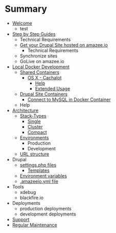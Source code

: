 # Summary

* [Welcome](README.md)
   * test
* [Step by Step Guides](step_by_step_guides/step_by_step_guides.md)
   * Technical Requirements
   * [Get your Drupal Site hosted on amazee.io](step_by_step_guides/get_your_drupal_site_hosted_on_amazeeio.md)
       * Technical Requirements
   * Synchronize sites
   * GoLive on amazee.io
* [Local Docker Development](local_docker_development/local_docker_development.md)
   * [Shared Containers](local_docker_development/shared_containers.md)
       * [OS X - Cachalot](local_docker_development/os_x_cachalot.md)
           * [Help](local_docker_development/os_x_cachalot/help.md)
           * [Extended Usage](local_docker_development/os_x_cachalot/extended_usage.md)
   * [Drupal Site Containers](local_docker_development/drupal_site_containers.md)
       * [Connect to MySQL in Docker Container](local_docker_development/connect_to_mysql_from_external.md)
   * Help
* [Architecture](architecture/architecture.md)
   * [Stack-Types](architecture/stack-types.md)
       * [Single](architecture/stack-types/single.md)
       * [Cluster](architecture/stack-types/cluster.md)
       * [Compact](architecture/stack-types/compact.md)
   * [Environments](architecture/environments.md)
       * Production
       * Development
   * [URL structure](architecture/url_structure.md)
* Drupal
   * [settings.php files](drupal/settingsphp_files.md)
       * [Templates](drupal/templates.md)
   * [Environment variables](drupal/environment_variables.md)
   * [.amazeeio.yml file](drupal/amazeeioyml_file.md)
* Tools
   * xdebug
   * blackfire.io
* Deployments
   * production deployments
   * development deployments
* [Support](support.md)
* [Regular Maintenance](regular_maintenance.md)

